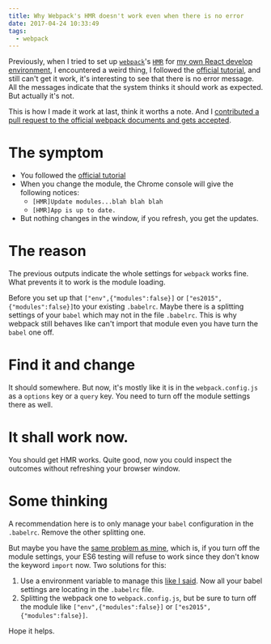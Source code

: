 ```yaml
---
title: Why Webpack's HMR doesn't work even when there is no error
date: 2017-04-24 10:33:49
tags:
  - webpack
---
```


Previously, when I tried to set up [`webpack`](https://webpack.js.org/)'s [`HMR`](https://webpack.js.org/concepts/hot-module-replacement/) for [my own React develop environment](/2017/04/23/setting-up-react-with-babel-mocha-chai-enzyme-and-webpack/), I encountered a weird thing, I followed the [official tutorial](https://webpack.js.org/guides/hmr-react/), and still can't get it work, it's interesting to see that there is no error message. All the messages indicate that the system thinks it should work as expected. But actually it's not.

This is how I made it work at last, think it worths a note. And I [contributed a pull request to the official webpack documents and gets accepted](https://github.com/webpack/webpack.js.org/pull/1144).

<!--more-->

# The symptom
- You followed the [official tutorial](https://webpack.js.org/guides/hmr-react/)
- When you change the module, the Chrome console will give the following notices:
   - `[HMR]Update modules...blah blah blah`
   - `[HMR]App is up to date.`
- But nothing changes in the window, if you refresh, you get the updates.

# The reason
The previous outputs indicate the whole settings for `webpack` works fine. What prevents it to work is the module loading.

Before you set up that `["env",{"modules":false}]` or `["es2015",{"modules":false}]`to your existing `.babelrc`. Maybe there is a splitting settings of your `babel` which may not in the file `.babelrc`. This is why webpack still behaves like can't import that module even you have turn the `babel` one off.

# Find it and change
It should somewhere. But now, it's mostly like it is in the `webpack.config.js` as a `options` key or a `query` key. You need to turn off the module settings there as well.

# It shall work now.
You should get HMR works. Quite good, now you could inspect the outcomes without refreshing your browser window.

# Some thinking
A recommendation here is to only manage your `babel` configuration in the `.babelrc`. Remove the other splitting one.

But maybe you have the [same problem as mine](/2017/04/23/setting-up-react-with-babel-mocha-chai-enzyme-and-webpack/#9-Story-not-end), which is, if you turn off the module settings, your ES6 testing will refuse to work since they don't know the keyword `import` now. Two solutions for this:

1. Use a environment variable to manage this [like I said](/2017/04/23/setting-up-react-with-babel-mocha-chai-enzyme-and-webpack/#9-Story-not-end). Now all your babel settings are locating in the `.babelrc` file.
2. Splitting the webpack one to `webpack.config.js`, but be sure to turn off the module like `["env",{"modules":false}]` or `["es2015",{"modules":false}]`.

Hope it helps.
